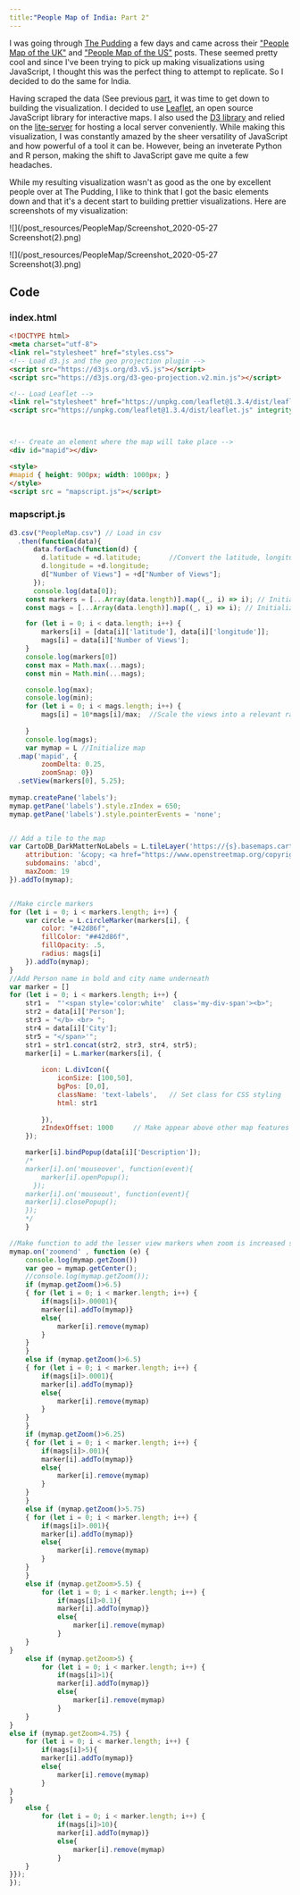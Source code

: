 ```yaml
---
title:"People Map of India: Part 2"
---
```


I was going through [The Pudding](https://pudding.cool/) a few days and came across their
["People Map of the UK"](https://pudding.cool/2019/06/people-map-uk/) and
["People Map of the US"](https://pudding.cool/2019/05/people-map/) posts. These seemed pretty cool and since
I've been trying to pick up making visualizations using JavaScript, I thought this was the perfect thing to attempt to replicate.
So I decided to do the same for India.  
  
Having scraped the data (See previous [part](https://safierinx-a.github.io/People-Map-Wikipedia-Scraper/), it was time to get down to building the visualization.
I decided to use [Leaflet](https://leafletjs.com/), an open source JavaScript library for interactive maps. I also used the [D3 library](https://d3js.org/)
and relied on the [lite-server](https://github.com/safierinx-a/safierinx-a.github.io/new/master/_posts) for hosting a local server conveniently.
While making this visualization, I was constantly amazed by the sheer versatility of JavaScript and how powerful of a tool it can be. However, being an inveterate Python
and R person, making the shift to JavaScript gave me quite a few headaches.  

While my resulting visualization wasn't as good as the one by excellent people over at The Pudding, I like to think that I got the basic elements down
and that it's a decent start to building prettier visualizations. Here are screenshots of my visualization:  

![](/post_resources/PeopleMap/Screenshot_2020-05-27 Screenshot(2).png)  

![](/post_resources/PeopleMap/Screenshot_2020-05-27 Screenshot(3).png)

## Code
### index.html
```html
<!DOCTYPE html>
<meta charset="utf-8">
<link rel="stylesheet" href="styles.css">
<!-- Load d3.js and the geo projection plugin -->
<script src="https://d3js.org/d3.v5.js"></script>
<script src="https://d3js.org/d3-geo-projection.v2.min.js"></script>

<!-- Load Leaflet -->
<link rel="stylesheet" href="https://unpkg.com/leaflet@1.3.4/dist/leaflet.css" integrity="sha512-puBpdR0798OZvTTbP4A8Ix/l+A4dHDD0DGqYW6RQ+9jxkRFclaxxQb/SJAWZfWAkuyeQUytO7+7N4QKrDh+drA==" crossorigin=""/>
<script src="https://unpkg.com/leaflet@1.3.4/dist/leaflet.js" integrity="sha512-nMMmRyTVoLYqjP9hrbed9S+FzjZHW5gY1TWCHA5ckwXZBadntCNs8kEqAWdrb9O7rxbCaA4lKTIWjDXZxflOcA==" crossorigin=""></script>



<!-- Create an element where the map will take place -->
<div id="mapid"></div>

<style>
#mapid { height: 900px; width: 1000px; }
</style>
<script src = "mapscript.js"></script>
```

### mapscript.js
```javascript
d3.csv("PeopleMap.csv") // Load in csv
  .then(function(data){
      data.forEach(function(d) {
        d.latitude = +d.latitude;       //Convert the latitude, longitude and number of views to numeric formats
        d.longitude = +d.longitude;
        d["Number of Views"] = +d["Number of Views"];
      });
      console.log(data[0]); 
    const markers = [...Array(data.length)].map((_, i) => i); // Initialize array coordinates to be plotted
    const mags = [...Array(data.length)].map((_, i) => i); // Initialize array for radius sizes to be plotted

    for (let i = 0; i < data.length; i++) {
        markers[i] = [data[i]['latitude'], data[i]['longitude']];
        mags[i] = data[i]['Number of Views'];   
    }
    console.log(markers[0])
    const max = Math.max(...mags);
    const min = Math.min(...mags);

    console.log(max);
    console.log(min);
    for (let i = 0; i < mags.length; i++) {
        mags[i] = 10*mags[i]/max;  //Scale the views into a relevant radius size
        
    }
    console.log(mags);
    var mymap = L //Initialize map
  .map('mapid', {
        zoomDelta: 0.25,
        zoomSnap: 0})
  .setView(markers[0], 5.25);
  
mymap.createPane('labels');
mymap.getPane('labels').style.zIndex = 650;
mymap.getPane('labels').style.pointerEvents = 'none';


// Add a tile to the map 
var CartoDB_DarkMatterNoLabels = L.tileLayer('https://{s}.basemaps.cartocdn.com/dark_nolabels/{z}/{x}/{y}{r}.png', {
	attribution: '&copy; <a href="https://www.openstreetmap.org/copyright">OpenStreetMap</a> contributors &copy; <a href="https://carto.com/attributions">CARTO</a>',
	subdomains: 'abcd',
	maxZoom: 19
}).addTo(mymap);


//Make circle markers
for (let i = 0; i < markers.length; i++) {
    var circle = L.circleMarker(markers[i], {
        color: "#42d86f",
        fillColor: "##42d86f",
        fillOpacity: .5,
        radius: mags[i]
    }).addTo(mymap);    
}
//Add Person name in bold and city name underneath
var marker = []
for (let i = 0; i < markers.length; i++) {
    str1 =  "'<span style='color:white'  class='my-div-span'><b>";
    str2 = data[i]['Person'];
    str3 = "</b> <br> ";
    str4 = data[i]['City'];
    str5 = "</span>'";
    str1 = str1.concat(str2, str3, str4, str5);
    marker[i] = L.marker(markers[i], {
        
        icon: L.divIcon({
            iconSize: [100,50],
            bgPos: [0,0],
            className: 'text-labels',   // Set class for CSS styling
            html: str1
            
        }),
        zIndexOffset: 1000     // Make appear above other map features
    });

    marker[i].bindPopup(data[i]['Description']);
    /*
    marker[i].on('mouseover', function(event){
        marker[i].openPopup();
      });
    marker[i].on('mouseout', function(event){
    marker[i].closePopup();
    });
    */
    }

//Make function to add the lesser view markers when zoom is increased so as to not clutter the map when it is zoomed out.
mymap.on('zoomend' , function (e) {
    console.log(mymap.getZoom())
    var geo = mymap.getCenter();                
    //console.log(mymap.getZoom());
    if (mymap.getZoom()>6.5)
    { for (let i = 0; i < marker.length; i++) {
        if(mags[i]>.00001){
        marker[i].addTo(mymap)}
        else{
            marker[i].remove(mymap)
        }
    }    
    }
    else if (mymap.getZoom()>6.5)
    { for (let i = 0; i < marker.length; i++) {
        if(mags[i]>.0001){
        marker[i].addTo(mymap)}
        else{
            marker[i].remove(mymap)
        }
    }    
    }
    if (mymap.getZoom()>6.25)
    { for (let i = 0; i < marker.length; i++) {
        if(mags[i]>.001){
        marker[i].addTo(mymap)}
        else{
            marker[i].remove(mymap)
        }
    }    
    }
    else if (mymap.getZoom()>5.75)
    { for (let i = 0; i < marker.length; i++) {
        if(mags[i]>.001){
        marker[i].addTo(mymap)}
        else{
            marker[i].remove(mymap)
        }
    }    
    }
    else if (mymap.getZoom>5.5) {
        for (let i = 0; i < marker.length; i++) {
            if(mags[i]>0.1){
            marker[i].addTo(mymap)}
            else{
                marker[i].remove(mymap)
            }
    }
}
    else if (mymap.getZoom>5) {
        for (let i = 0; i < marker.length; i++) {
            if(mags[i]>1){
            marker[i].addTo(mymap)}
            else{
                marker[i].remove(mymap)
            }
    }
}
else if (mymap.getZoom>4.75) {
    for (let i = 0; i < marker.length; i++) {
        if(mags[i]>5){
        marker[i].addTo(mymap)}
        else{
            marker[i].remove(mymap)
        }
}
}
    else {
        for (let i = 0; i < marker.length; i++) {
            if(mags[i]>10){
            marker[i].addTo(mymap)}
            else{
                marker[i].remove(mymap)
            }
    }
}});
});

```
